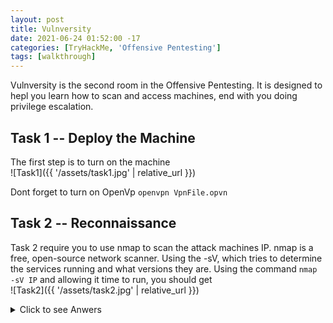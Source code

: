 ```yaml
---
layout: post
title: Vulnversity
date: 2021-06-24 01:52:00 -17
categories: [TryHackMe, 'Offensive Pentesting']
tags: [walkthrough]
---
```


Vulnversity is the second room in the Offensive Pentesting. It is designed to hepl you learn how to scan and access machines, end with you doing privilege escalation.
## Task 1 -- Deploy the Machine

The first step is to turn on the machine\
![Task1]({{ '/assets/task1.jpg' | relative_url }})

Dont forget to turn on OpenVp `openvpn VpnFile.opvn`


## Task 2 -- Reconnaissance
Task 2 require you to use nmap to scan the attack machines IP. nmap is a free, open-source network scanner. Using the -sV, which tries to determine the services running and what versions they are.
Using the command `nmap -sV IP` and allowing it time to run, you should get\
![Task2]({{ '/assets/task2.jpg' | relative_url }})

<details>
    <summary>Click to see Anwers</summary>

    Scan the box, how many ports are open?: 6\
    What version of the squid proxy is running on the machine?: 3.5.12\
    How many ports will nmap scan if the flag -p-400 was used?: 400\
    Using the nmap flag -n what will it not resolve?: DNS\
    What is the most likely operating system this machine is running?: Ubuntu/
    What port is the web server running on?: 3333/
</details>